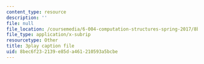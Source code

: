 ```yaml
---
content_type: resource
description: ''
file: null
file_location: /coursemedia/6-004-computation-structures-spring-2017/8bec6f232139e85da461210593a5bcbe_YOABS3tTHVc.srt
file_type: application/x-subrip
resourcetype: Other
title: 3play caption file
uid: 8bec6f23-2139-e85d-a461-210593a5bcbe
---
```

